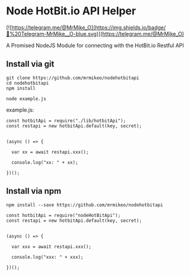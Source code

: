 # Node HotBit.io API Helper

[![https://telegram.me/@MrMike_O](https://img.shields.io/badge/💬%20Telegram-MrMike__O-blue.svg)](https://telegram.me/@MrMike_O)


A Promised NodeJS Module for connecting with the HotBit.io Restful API 


## Install via git
```
git clone https://github.com/mrmikeo/nodehotbitapi
cd nodehotbitapi
npm install

node example.js
```

example.js:
```
const hotbitApi = require("./lib/hotbitApi");
const restapi = new hotbitApi.default(key, secret);


(async () => {
  
  var xx = await restapi.xxx();
  
  console.log("xx: " + xx);
  
})();
```

## Install via npm
```
npm install --save https://github.com/mrmikeo/nodehotbitapi
```

```
const hotbitApi = require("nodeHotBitApi");
const restapi = new hotbitApi.default(key, secret);


(async () => {
  
  var xxx = await restapi.xxx();
  
  console.log("xxx: " + xxx);
  
})();
```
